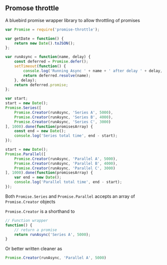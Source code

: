## Promose throttle

A bluebird promise wrapper library to allow throttling of promises

```javascript
var Promise = require('promise-throttle');

var getDate = function() {
    return new Date().toJSON();
};

var runAsync = function(name, delay) {
    const deferred = Promise.defer();
    setTimeout(function() {
        console.log('Running Async ' + name + ' after delay ' + delay, getDate());
        return deferred.resolve(name);
    }, delay);
    return deferred.promise;
};

var start;
start = new Date();
Promise.Series([
    Promise.Creator(runAsync, 'Series A', 5000),
    Promise.Creator(runAsync, 'Series B', 4000),
    Promise.Creator(runAsync, 'Series C', 3000)
], 1000).done(function(promisesArray) {
    const end = new Date();
    console.log('Series total time', end - start);
});

start = new Date();
Promise.Parallel([
    Promise.Creator(runAsync, 'Parallel A', 5000),
    Promise.Creator(runAsync, 'Parallel B', 4000),
    Promise.Creator(runAsync, 'Parallel C', 3000)
], 1000).done(function(promisesArray) {
    var end = new Date();
    console.log('Parallel total time', end - start);
});

```

Both `Promise.Series` and `Promise.Parallel` accepts an array of `Promise.Creator` objects

`Promise.Creator` is a shorthand to

```javascript
// Function wrapper
function() {
    // return a promise
    return runAsync('Series A', 5000);
}

```

Or better written cleaner as

```javascript
Promise.Creator(runAsync, 'Parallel A', 5000)

```
